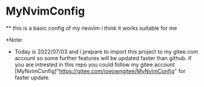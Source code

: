 # MyNvimConfig
** this is a basic config of my neovim i think it works suitable for me

*Note:
* Today is 2022/07/03 and i prepare to import this project to my gitee.com account so some further features will be updated faster than github. if you are intrested in this repo you could follow my gitee account [MyNvimConfig]"https://gitee.com/joeowngitee/MyNvimConfig" for faster update.
